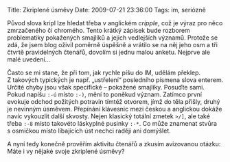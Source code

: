 Title: Zkriplené úsměvy
Date: 2009-07-21 23:36:00
Tags: im, seriózně

Původ slova kripl lze hledat třeba v anglickém *cripple*, což je výraz pro něco zmrzačeného či chromého. Tento krátký zápisek bude rozborem problematiky pokažených smajlíků a jejich vedlejších významů. Protože se zdá, že jsem blog oživil poměrně úspěšně a vrátilo se na něj jeho osm a tři čtvrtě pravidelných čtenářů, dovolím si jednu malou anketu. Nejprve ale malé uvedení…

Často se mi stane, že při tom, jak rychle píšu do IM, udělám překlep. Z takových typických je např. „ustřelení“ posledního písmena slova enterem. Určité chyby jsou však specifické – pokažené smajlíky. Posuďte sami. Pokud napíšu `:-ú` místo `:-)`, mění to poněkud význam. Zatímco první evokuje odchod požitých potravin tímtéž otvorem, jímž do těla přišly, druhý je nevinným úsměvem. Přepínání klávesnic mezi českou a anglickou dokáže navíc vykouzlit další skvosty. Nejen klasický totální zmetek `>/]`, ale také třeba `:-8` místo takovéto láskyplné pusinky `:-*`. Co může znamenat stvůra s osmičkou místo líbajících úst nechci raději ani domýšlet.

A nyní tedy konečně prověřím aktivitu čtenářů a zkusím avizovanou otázku: Máte i vy nějaké svoje zkriplené úsměvy?